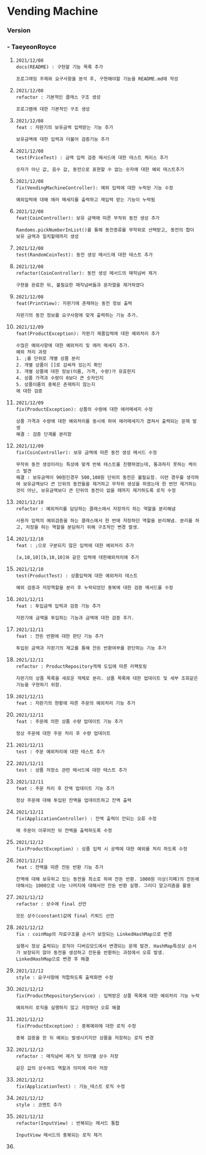 # Vending Machine

### Version

### - TaeyeonRoyce

1. ```
   2021/12/08
   docs(README) : 구현할 기능 목록 추가
   
   프로그래밍 주제와 요구사항을 분석 후, 구현해야할 기능을 README.md에 작성
   ```

2. ```
   2021/12/08
   refactor : 기본적인 클래스 구조 생성
   
   프로그램에 대한 기본적인 구조 생성
   ```

3. ```
   2021/12/08
   feat : 자판기의 보유금액 입력받는 기능 추가
   
   보유금액에 대한 입력과 더불어 검증기능 추가
   ```

4. ```
   2021/12/08
   test(PriceTest) : 금액 입력 검증 메서드에 대한 테스트 케이스 추가
   
   숫자가 아닌 값, 음수 값, 동전으로 표현할 수 없는 숫자에 대한 예외 테스트추가
   ```

5. ```
   2021/12/08
   fix(VendingMachineController): 예외 입력에 대한 누락된 기능 수정
   
   예외입력에 대해 에러 메세지를 출력하고 재입력 받는 기능이 누락됨
   ```

6. ```
   2021/12/08
   feat(CoinController): 보유 금액에 따른 무작위 동전 생성 추가
   
   Randoms.pickNumberInList()를 통해 동전종류를 무작위로 선택받고, 동전의 합이 보유 금액과 일치할때까지 생성
   ```

7. ```
   2021/12/08
   test(RandomCoinTest): 동전 생성 메서드에 대한 테스트 추가
   ```

8. ```
   2021/12/08
   refactor(CoinController): 동전 생성 메서드의 매직넘버 제거
   
   구현을 완료한 뒤, 불필요한 매직넘버들과 문자열을 제거하였다
   ```

9. ```
   2021/12/08
   feat(PrintView): 자판기에 존재하는 동전 정보 출력
   
   자판기의 동전 정보를 요구사항에 맞게 출력하는 기능 추가.
   ```

10. ```
    2021/12/09
    feat(ProductException): 자판기 제품입력에 대한 예외처리 추가
    
    수많은 예외사항에 대한 예외처리 및 에러 메세지 추가.
    예외 처리 과정
    1. ;를 단위로 개별 상품 분리
    2. 개별 상품이 []로 감싸져 있는지 확인
    3. 개별 상품에 대한 정보(이름, 가격, 수량)가 유효한지
    4. 상품 가격과 수량이 0보다 큰 숫자인지
    5. 상품이름의 중복은 존재하지 않는지
    에 대한 검증
    ```

11. ```
    2021/12/09
    fix(ProductException): 상품의 수량에 대한 에러메세지 수정
    
    상품 가격과 수량에 대한 예외처리를 동시에 하여 에러메세지가 겹쳐서 출력되는 문제 발생
    해결 : 검증 단계를 분리함
    ```

12. ```
    2021/12/09
    fix(CoinController): 보유 금액에 따른 동전 생성 메서드 수정
    
    무작위 동전 생성이라는 특성에 맞게 반복 테스트를 진행하였는데, 통과하지 못하는 케이스 발견
    해결 : 보유금액이 90원인경우 500,100원 단위의 동전은 불필요함. 이런 경우를 생각하여 보유금액보다 큰 단위의 동전들을 제거하고 무작위 생성을 하였는데 한 번만 제거하는 것이 아닌, 보유금액보다 큰 단위의 동전이 없을 때까지 제거하도록 로직 수정
    ```

13. ```
    2021/12/10
    refactor : 예외처리를 담당하는 클래스에서 저장까지 하는 역할을 분리해냄
    
    사용자 입력의 예외검증을 하는 클래스에서 한 번에 저장하던 역할을 분리해냄. 분리를 하고, 저장을 하는 역할을 분담하기 위해 구조적인 변경 발생.
    ```

14. ```
    2021/12/10
    feat : ;으로 구분되지 않은 입력에 대한 예외처리 추가
    
    [a,10,10][b,10,10]와 같은 입력에 대한예외처리에 추가
    ```

15. ```
    2021/12/10
    test(ProductTest) : 상품입력에 대한 예외처리 테스트
    
    예외 검증과 저장역할을 분리 후 누락되었던 중복에 대한 검증 메서드를 수정
    ```

16. ```
    2021/12/11
    feat : 투입금액 입력과 검증 기능 추가
    
    자판기에 금액을 투입하는 기능과 금액에 대한 검증 추가. 
    ```

17. ```
    2021/12/11
    feat : 잔돈 반환에 대한 판단 기능 추가
    
    투입된 금액과 자판기의 재고를 통해 잔돈 반환여부를 판단하는 기능 추가
    ```

18. ```
    2021/12/11
    refactor : ProductRepository객체 도입에 따른 리팩토링
    
    자판기의 상품 목록을 새로운 객체로 분리. 상품 목록에 대한 업데이트 및 세부 조회같은 기능을 구현하기 위함.
    ```

19. ```
    2021/12/11
    feat : 자판기의 현황에 따른 주문의 예외처리 기능 추가
    ```

20. ```
    2021/12/11
    feat : 주문에 의한 상품 수량 업데이트 기능 추가
    
    정상 주문에 대한 주문 처리 후 수량 업데이트
    ```

21. ```
    2021/12/11
    test : 주문 예외처리에 대한 테스트 추가
    ```

22. ```
    2021/12/11
    test : 상품 저장소 관련 메서드에 대한 테스트 추가
    ```

23. ```
    2021/12/11
    feat : 주문 처리 후 잔액 업데이트 기능 추가
    
    정상 주문에 대해 투입된 잔액을 업데이트하고 잔액 출력
    ```

24. ```
    2021/12/11
    fix(ApplicationController) : 잔액 출력이 안되는 오류 수정
    
    매 주문이 이루어진 뒤 잔액을 출력하도록 수정
    ```

25. ```
    2021/12/12
    fix(ProductException) : 상품 입력 시 공백에 대한 예외를 처리 하도록 수정
    ```

26. ```
    2021/12/12
    feat : 잔액을 따른 잔돈 반환 기능 추가
    
    잔액에 대해 보유하고 있는 동전을 최소로 하여 잔돈 반환. 1000원 이상(지폐)의 잔돈에 대해서는 1000으로 나눈 나머지에 대해서만 잔돈 반환 실행. 그리디 알고리즘을 활용
    ```

27. ```
    2021/12/12
    refactor : 상수에 final 선언
    
    모든 상수(constant)값에 final 키워드 선언
    ```

28. ```
    2021/12/12
    fix : coinMap의 자료구조를 순서가 보장되는 LinkedHashMap으로 변경
    
    실행시 정상 출력되는 로직이 디버깅모드에서 변경되는 문제 발견. HashMap특성상 순서가 보장되지 않아 동전을 생성하고 잔돈을 반환하는 과정에서 오류 발생. LinkedHashMap으로 변경 후 해결
    ```

29. ```
    2021/12/12
    style : 요구사항에 적합하도록 출력화면 수정
    ```

30. ```
    2021/12/12
    fix(ProductRepositoryService) : 입력받은 상품 목록에 대한 예외처리 기능 누락
    
    예외처리 로직을 실행하지 않고 저장하던 오류 해결
    ```

31. ```
    2021/12/12
    fix(ProductException) : 중복예외에 대한 로직 수정
    
    중복 검증을 한 뒤 예외는 발생시키지만 상품을 저장하는 로직 변경
    ```

32. ```
    2021/12/12
    refactor : 매직넘버 제거 및 의미별 상수 저장
    
    같은 값의 상수여도 역할과 의미에 따라 저장
    ```

33. ```
    2021/12/12
    fix(ApplicationTest) : 기능_테스트 로직 수정
    ```

34. ```
    2021/12/12
    style : 코멘트 추가
    ```

35. ```
    2021/12/12
    refactor(InputView) : 반복되는 메서드 통합
    
    InputView 메서드의 중복되는 로직 제거
    ```

36. 
